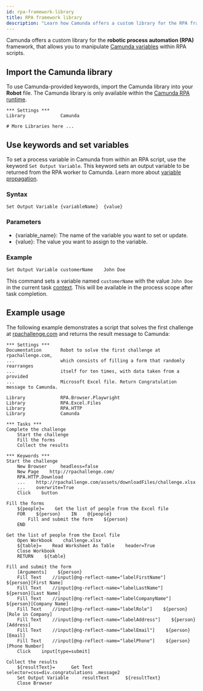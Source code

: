 ```yaml
---
id: rpa-framework-library
title: RPA framework library
description: "Learn how Camunda offers a custom library for the RPA framework, providing out-of-the-box functionality to manipulate Camunda variables within RPA scripts."
---
```


Camunda offers a custom library for the **robotic process automation (RPA)** framework, that allows you to manipulate [Camunda variables](/components/concepts/variables.md) within RPA scripts.

## Import the Camunda library

To use Camunda-provided keywords, import the Camunda library into your **Robot** file. The Camunda library is only available within the [Camunda RPA runtime](/components/early-access/experimental/rpa/rpa-integration-with-camunda.md).

```robot
*** Settings ***
Library             Camunda

# More Libraries here ...
```

## Use keywords and set variables

To set a process variable in Camunda from within an RPA script, use the keyword `Set Output Variable`. This keyword sets an output variable to be returned from the RPA worker to Camunda. Learn more about [variable propagation](/components/concepts/variables.md#inputoutput-variable-mappings).

### Syntax

```robot
Set Output Variable	{variableName}	{value}
```

### Parameters

- \{variable_name}: The name of the variable you want to set or update.
- \{value}: The value you want to assign to the variable.

### Example

```robot
Set Output Variable	customerName	John Doe
```

This command sets a variable named `customerName` with the value `John Doe` in the current task [context](/components/concepts/variables.md). This will be available in the process scope after task completion.

## Example usage

The following example demonstrates a script that solves the first challenge at [rpachallenge.com](https://rpachallenge.com/) and returns the result message to Camunda:

```robot
*** Settings ***
Documentation       Robot to solve the first challenge at rpachallenge.com,
...                 which consists of filling a form that randomly rearranges
...                 itself for ten times, with data taken from a provided
...                 Microsoft Excel file. Return Congratulation message to Camunda.

Library             RPA.Browser.Playwright
Library             RPA.Excel.Files
Library             RPA.HTTP
Library             Camunda

*** Tasks ***
Complete the challenge
    Start the challenge
    Fill the forms
    Collect the results

*** Keywords ***
Start the challenge
    New Browser     headless=false
    New Page    http://rpachallenge.com/
    RPA.HTTP.Download
    ...    http://rpachallenge.com/assets/downloadFiles/challenge.xlsx
    ...    overwrite=True
    Click    button

Fill the forms
    ${people}=    Get the list of people from the Excel file
    FOR    ${person}    IN    @{people}
        Fill and submit the form    ${person}
    END

Get the list of people from the Excel file
    Open Workbook    challenge.xlsx
    ${table}=    Read Worksheet As Table    header=True
    Close Workbook
    RETURN    ${table}

Fill and submit the form
    [Arguments]    ${person}
    Fill Text    //input[@ng-reflect-name="labelFirstName"]    ${person}[First Name]
    Fill Text    //input[@ng-reflect-name="labelLastName"]    ${person}[Last Name]
    Fill Text    //input[@ng-reflect-name="labelCompanyName"]    ${person}[Company Name]
    Fill Text    //input[@ng-reflect-name="labelRole"]    ${person}[Role in Company]
    Fill Text    //input[@ng-reflect-name="labelAddress"]    ${person}[Address]
    Fill Text    //input[@ng-reflect-name="labelEmail"]    ${person}[Email]
    Fill Text    //input[@ng-reflect-name="labelPhone"]    ${person}[Phone Number]
    Click    input[type=submit]

Collect the results
    ${resultText}=      Get Text        selector=css=div.congratulations .message2
    Set Output Variable     resultText      ${resultText}
    Close Browser
```
